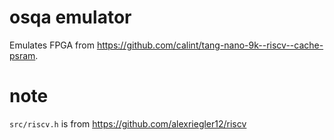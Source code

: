# osqa emulator

Emulates FPGA from https://github.com/calint/tang-nano-9k--riscv--cache-psram.

# note
`src/riscv.h` is from https://github.com/alexriegler12/riscv
